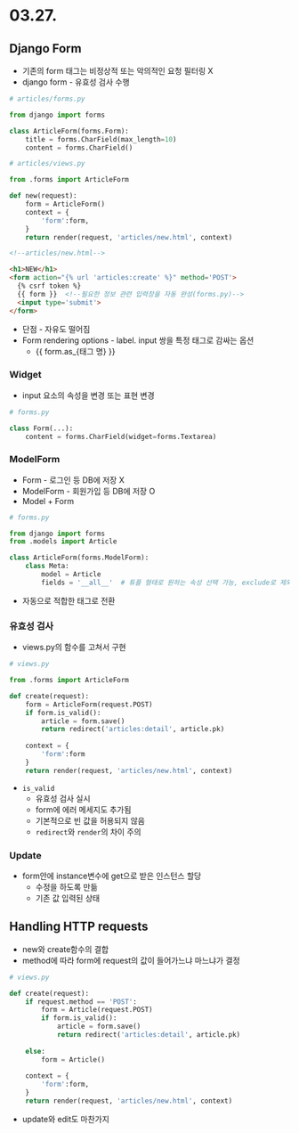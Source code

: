 # 03.27.

## Django Form

- 기존의 form 태그는 비정상적 또는 악의적인 요청 필터링 X
- django form - 유효성 검사 수행

```python
# articles/forms.py

from django import forms

class ArticleForm(forms.Form):
    title = forms.CharField(max_length=10)
    content = forms.CharField()
```

```python
# articles/views.py

from .forms import ArticleForm

def new(request):
    form = ArticleForm()
    context = {
        'form':form,
    }
    return render(request, 'articles/new.html', context)
```

```html
<!--articles/new.html-->

<h1>NEW</h1>
<form action="{% url 'articles:create' %}" method='POST'>
  {% csrf token %}
  {{ form }}  <!--필요한 정보 관련 입력창을 자동 완성(forms.py)-->
  <input type='submit'>
</form>
```

- 단점 - 자유도 떨어짐
- Form rendering options - label. input 쌍을 특정 태그로 감싸는 옵션
    - {{ form.as_{태그 명} }}

### Widget

- input 요소의 속성을 변경 또는 표현 변경

```python
# forms.py

class Form(...):
    content = forms.CharField(widget=forms.Textarea)
```

### ModelForm

- Form - 로그인 등 DB에 저장 X
- ModelForm - 회원가입 등 DB에 저장 O
- Model + Form

```python
# forms.py

from django import forms
from .models import Article

class ArticleForm(forms.ModelForm):
    class Meta:
        model = Article
        fields = '__all__'  # 튜플 형태로 원하는 속성 선택 가능, exclude로 제외도 가능
```

- 자동으로 적합한 태그로 전환

### 유효성 검사

- views.py의 함수를 고쳐서 구현

```python
# views.py

from .forms import ArticleForm

def create(request):
    form = ArticleForm(request.POST)
    if form.is_valid():
        article = form.save()
        return redirect('articles:detail', article.pk)
        
    context = {
        'form':form
    }
    return render(request, 'articles/new.html', context)
```

- `is_valid`
    - 유효성 검사 실시
    - form에 에러 메세지도 추가됨
    - 기본적으로 빈 값을 허용되지 않음
    - `redirect`와 `render`의 차이 주의

### Update

- form안에 instance변수에 get으로 받은 인스턴스 할당
    - 수정을 하도록 만듦
    - 기존 값 입력된 상태

## Handling HTTP requests

- new와 create함수의 결합
- method에 따라 form에 request의 값이 들어가느냐 마느냐가 결정

```python
# views.py

def create(request):
    if request.method == 'POST':
        form = Article(request.POST)
        if form.is_valid():
            article = form.save()
            return redirect('articles:detail', article.pk)
        
    else:
        form = Article()
    
    context = {
        'form':form,
    }
    return render(request, 'articles/new.html', context)
```

- update와 edit도 마찬가지